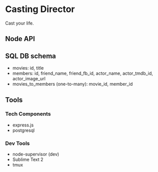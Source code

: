 # Casting Director #

Cast your life.


## Node API

## SQL DB schema
- movies: id, title
- members: id, friend_name, friend_fb_id, actor_name, actor_tmdb_id, actor_image_url
- movies_to_members (one-to-many): movie_id, member_id


## Tools ##

### Tech Components ###
- express.js
- postgresql

### Dev Tools ###
- node-supervisor (dev)
- Sublime Text 2
- tmux